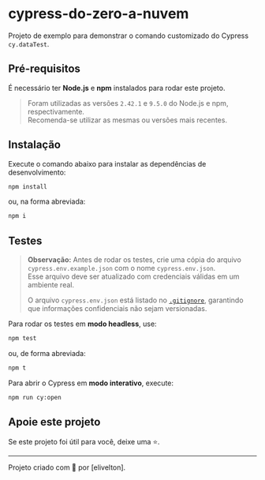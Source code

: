 # cypress-do-zero-a-nuvem

Projeto de exemplo para demonstrar o comando customizado do Cypress `cy.dataTest`.

## Pré-requisitos

É necessário ter **Node.js** e **npm** instalados para rodar este projeto.

> Foram utilizadas as versões `2.42.1` e `9.5.0` do Node.js e npm, respectivamente.  
> Recomenda-se utilizar as mesmas ou versões mais recentes.

## Instalação

Execute o comando abaixo para instalar as dependências de desenvolvimento:

```bash
npm install
```

ou, na forma abreviada:

```bash
npm i
```

## Testes

> **Observação:** Antes de rodar os testes, crie uma cópia do arquivo `cypress.env.example.json` com o nome `cypress.env.json`.  
> Esse arquivo deve ser atualizado com credenciais válidas em um ambiente real.  
>
> O arquivo `cypress.env.json` está listado no [`.gitignore`](./.gitignore), garantindo que informações confidenciais não sejam versionadas.

Para rodar os testes em **modo headless**, use:

```bash
npm test
```

ou, de forma abreviada:

```bash
npm t
```

Para abrir o Cypress em **modo interativo**, execute:

```bash
npm run cy:open
```

## Apoie este projeto

Se este projeto foi útil para você, deixe uma ⭐.

---

Projeto criado com 💚 por [elivelton].